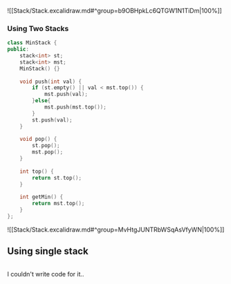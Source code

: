 


![[Stack/Stack.excalidraw.md#^group=b9OBHpkLc6QTGW1N1TiDm|100%]]


### Using Two Stacks

```cpp
class MinStack {
public:
    stack<int> st;
    stack<int> mst;
    MinStack() {}
    
    void push(int val) {
        if (st.empty() || val < mst.top()) {
            mst.push(val);
        }else{
            mst.push(mst.top());
        }
        st.push(val);
    }
    
    void pop() {
        st.pop();
        mst.pop();
    }
    
    int top() {
        return st.top();
    }
    
    int getMin() {
        return mst.top();
    }
};

```


![[Stack/Stack.excalidraw.md#^group=MvHtgJUNTRbWSqAsVfyWN|100%]]

## Using single stack

```cpp

```

 I couldn't write code for it..
 
